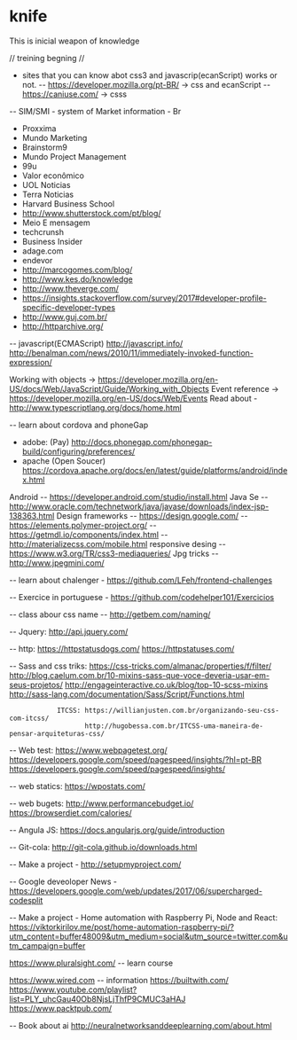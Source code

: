# knife
This is inicial weapon of knowledge

// treining begning // 

- sites that you can know abot css3 and javascrip(ecanScript) works or not.
-- https://developer.mozilla.org/pt-BR/ -> css and ecanScript
-- https://caniuse.com/ -> csss


-- SIM/SMI - system of Market information  - Br
- Proxxima
- Mundo Marketing
- Brainstorm9
- Mundo Project Management
- 99u
- Valor econômico
- UOL Noticias
- Terra Noticias
- Harvard Business School
- http://www.shutterstock.com/pt/blog/
- Meio E mensagem
- techcrunsh
- Business Insider
- adage.com
- endevor
- http://marcogomes.com/blog/
- http://www.kes.do/knowledge
- http://www.theverge.com/
- https://insights.stackoverflow.com/survey/2017#developer-profile-specific-developer-types
- http://www.guj.com.br/
- http://httparchive.org/

-- javascript(ECMAScript)
                        http://javascript.info/
                        http://benalman.com/news/2010/11/immediately-invoked-function-expression/

Working with objects -> https://developer.mozilla.org/en-US/docs/Web/JavaScript/Guide/Working_with_Objects
Event reference -> https://developer.mozilla.org/en-US/docs/Web/Events
Read about - http://www.typescriptlang.org/docs/home.html


-- learn about cordova and phoneGap
  - adobe: (Pay) http://docs.phonegap.com/phonegap-build/configuring/preferences/
  - apache (Open Soucer) https://cordova.apache.org/docs/en/latest/guide/platforms/android/index.html
  
  Android -- https://developer.android.com/studio/install.html
  Java Se -- http://www.oracle.com/technetwork/java/javase/downloads/index-jsp-138363.html
  Design frameworks -- https://design.google.com/
                    -- https://elements.polymer-project.org/
                    -- https://getmdl.io/components/index.html
                    -- http://materializecss.com/mobile.html
  responsive desing -- https://www.w3.org/TR/css3-mediaqueries/ 
         Jpg tricks -- http://www.jpegmini.com/
                    
-- learn about chalenger - https://github.com/LFeh/frontend-challenges                    
                    
-- Exercice in portuguese - https://github.com/codehelper101/Exercicios

-- class abour css name -- http://getbem.com/naming/ 

-- Jquery: http://api.jquery.com/

-- http: https://httpstatusdogs.com/
         https://httpstatuses.com/
                    
-- Sass and css triks: https://css-tricks.com/almanac/properties/f/filter/
                        http://blog.caelum.com.br/10-mixins-sass-que-voce-deveria-usar-em-seus-projetos/
                        http://engageinteractive.co.uk/blog/top-10-scss-mixins
                        http://sass-lang.com/documentation/Sass/Script/Functions.html
                
                ITCSS: https://willianjusten.com.br/organizando-seu-css-com-itcss/
                       http://hugobessa.com.br/ITCSS-uma-maneira-de-pensar-arquiteturas-css/


-- Web test:  https://www.webpagetest.org/
              https://developers.google.com/speed/pagespeed/insights/?hl=pt-BR
              https://developers.google.com/speed/pagespeed/insights/

-- web statics: https://wpostats.com/

-- web bugets:  http://www.performancebudget.io/
                https://browserdiet.com/calories/

-- Angula JS: https://docs.angularjs.org/guide/introduction

-- Git-cola:  http://git-cola.github.io/downloads.html

-- Make a project - http://setupmyproject.com/

-- Google deveoloper News - https://developers.google.com/web/updates/2017/06/supercharged-codesplit

-- Make a project - Home automation with Raspberry Pi, Node and React:
 https://viktorkirilov.me/post/home-automation-raspberry-pi/?utm_content=buffer48009&utm_medium=social&utm_source=twitter.com&utm_campaign=buffer
 
https://www.pluralsight.com/ -- learn course
 
https://www.wired.com -- information
https://builtwith.com/
https://www.youtube.com/playlist?list=PLY_uhcGau40Ob8NjsLjThfP9CMUC3aHAJ
https://www.packtpub.com/
        
-- Book about ai
http://neuralnetworksanddeeplearning.com/about.html


